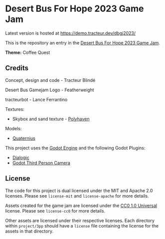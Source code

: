 # Desert Bus For Hope 2023 Game Jam

Latest version is hosted at https://demo.tracteur.dev/dbgj2023/

This is the repository an entry in the [Desert Bus For Hope 2023 Game Jam](https://itch.io/jam/2023).

**Theme:** Coffee Quest

## Credits
Concept, design and code - Tracteur Blindé

Desert Bus Gamejam Logo - Featherweight

tracteurbot - Lance Ferrantino

Textures:
- Skybox and sand texture - [Polyhaven](https://polyhaven.com/)

Models:
 - [Quaternius](https://quaternius.com/)

This project uses the [Godot Engine](https://godotengine.org/) and the following Godot Plugins:
- [Dialogic](https://github.com/coppolaemilio/dialogic)
- [Godot Third Person Camera](https://github.com/JeanKouss/godot-third-person-camera)

## License

The code for this project is dual licensed under the MIT and Apache 2.0 licenses. Please see `license-mit` and `license-apache` for more details.

Assets created for the game jam are licensed under the [CC0 1.0 Universal](https://creativecommons.org/publicdomain/zero/1.0/) license. Please see `license-cc0` for more details.

Other assets are licensed under their respective licenses. Each directory within `project/3pp` should have a `license` file containing the license for the assets in that directory.
